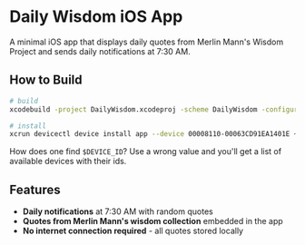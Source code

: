 # Daily Wisdom iOS App

A minimal iOS app that displays daily quotes from Merlin Mann's Wisdom Project and sends daily notifications at 7:30 AM.

## How to Build

```sh
# build
xcodebuild -project DailyWisdom.xcodeproj -scheme DailyWisdom -configuration Release -destination 'platform=iOS,id=$DEVICE_ID' build

# install
xcrun devicectl device install app --device 00008110-00063CD91EA1401E ~/Library/Developer/Xcode/DerivedData/DailyWisdom-gtzctsraljcudycjrgkxvsqkpdri/Build/Products/Release-iphoneos/DailyWisdom.app
```

How does one find `$DEVICE_ID`? Use a wrong value and you'll get a list of available devices with
their ids.

## Features

- **Daily notifications** at 7:30 AM with random quotes
- **Quotes from Merlin Mann's wisdom collection** embedded in the app
- **No internet connection required** - all quotes stored locally
